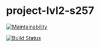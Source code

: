 # project-lvl2-s257

[![Maintainability](https://api.codeclimate.com/v1/badges/f097a24ab4c1be3d382f/maintainability)](https://codeclimate.com/github/KukuruzaAndrey/project-lvl2-s257/maintainability)

[![Build Status](https://travis-ci.org/KukuruzaAndrey/project-lvl2-s257.svg?branch=master)](https://travis-ci.org/KukuruzaAndrey/project-lvl2-s257)
